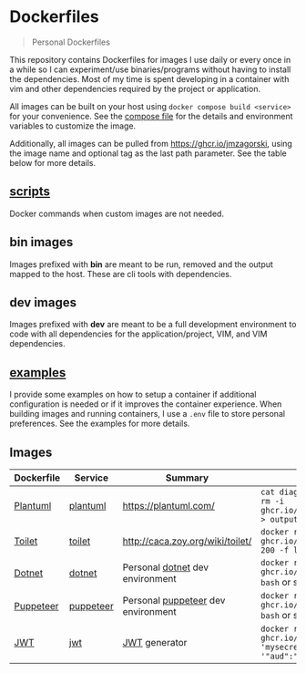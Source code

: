# Dockerfiles
> Personal Dockerfiles

This repository contains Dockerfiles for images I use daily or every once in a
while so I can experiment/use binaries/programs without having to install the
dependencies. Most of my time is spent developing in a container with vim and
other dependencies required by the project or application.

All images can be built on your host using `docker compose build <service>` for your
convenience. See the [compose file](./compose.yml) for the details and environment
variables to customize the image.

Additionally, all images can be pulled from https://ghcr.io/jmzagorski, using the image name
and optional tag as the last path parameter. See the table below for more details.

## [scripts](./scripts)
Docker commands when custom images are not needed.

## bin images
Images prefixed with **bin** are meant to be run, removed and the output mapped
to the host. These are cli tools with dependencies.

## dev images
Images prefixed with **dev** are meant to be a full development environment to
code with all dependencies for the application/project, VIM, and VIM
dependencies.

## [examples](./examples)
I provide some examples on how to setup a container if additional configuration
is needed or if it improves the container experience. When building images and running
containers, I use a `.env` file to store personal preferences. See the examples
for more details.

## Images


| Dockerfile | Service | Summary | Running |
|------------|---------|---------|---------|
| [Plantuml](./plantuml/Dockerfile) | [plantuml](./compose.yaml#L3) | https://plantuml.com/ | `cat diagram.puml \| docker run --rm -i ghcr.io/jmzagorski/bin/plantuml > output.svg` |
| [Toilet](./toilet/Dockerfile) | [toilet](./compose.yaml#L7) | http://caca.zoy.org/wiki/toilet/ | `docker run --rm ghcr.io/jmzagorski/bin/toilet -w 200 -f letter Hello World` |
| [Dotnet](./dotnet/Dockerfile) | [dotnet](./compose.yaml#L11) | Personal [dotnet](https://dotnet.microsoft.com/en-us/download/visual-studio-sdks/) dev environment | `docker run -it --rm ghcr.io/jmzagorski/dev/dotnet bash` or see [compose example](./examples/compose.yamlL#3) |
| [Puppeteer](./puppeteer/Dockerfile) | [puppeteer](./compose.yaml#L21) | Personal [puppeteer](https://pptr.dev/) dev environment | `docker run -it --rm ghcr.io/jmzagorski/dev/puppeteer bash` or see [compose example](./examples/compose.yaml#L23) |
| [JWT](./jwt/Dockerfile) | [jwt](./compose.yaml#L28) | [JWT](https://jwt.io) generator | `docker run -it --rm ghcr.io/jmzagorski/bin/jwt 'mysecreet' '"aud":"you","sub":"me"'` |
